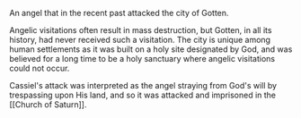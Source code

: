 An angel that in the recent past attacked the city of Gotten.

Angelic visitations often result in mass destruction, but Gotten, in all its history, had never received such a visitation. The city is unique among human settlements as it was built on a holy site designated by God, and was believed for a long time to be a holy sanctuary where angelic visitations could not occur.

Cassiel's attack was interpreted as the angel straying from God's will by trespassing upon His land, and so it was attacked and imprisoned in the [[Church of Saturn]].